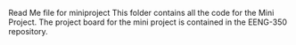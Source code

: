 Read Me file for miniproject
This folder contains all the code for the Mini Project. The project board for the mini project is contained in the EENG-350 repository.
